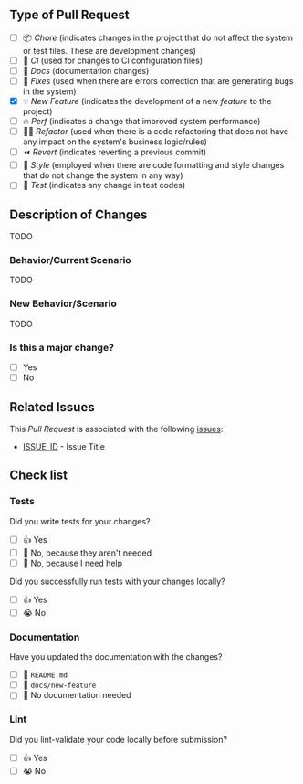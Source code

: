 <!--- Thank you for opening a Pull Request on "Action Validate Param at Pull Request" 🚀!

Please read the following points before requesting your Pull Request:
1- Keep your PR as simple as possible;
2- Limit your PR to just one topic (docs, feat, refact, ci or bugfix);
3- Check which context fits best with your PR;
4- Remove this comment. -->
## Type of Pull Request
- [ ] 📦 _Chore_ (indicates changes in the project that do not affect the system or test files. These are development changes)
- [ ] 🔁 _CI_ (used for changes to CI configuration files)
- [ ] 📝 _Docs_ (documentation changes)
- [ ] 🐛 _Fixes_ (used when there are errors correction that are generating bugs in the system)
- [x] 💡 _New Feature_ (indicates the development of a new _feature_ to the project)
- [ ] 🔥 _Perf_ (indicates a change that improved system performance)
- [ ] 👨‍💻 _Refactor_ (used when there is a code refactoring that does not have any impact on the system's business logic/rules)
- [ ] ⏪ _Revert_ (indicates reverting a previous commit)
- [ ] 🎨 _Style_ (employed when there are code formatting and style changes that do not change the system in any way)
- [ ] 🧪 _Test_ (indicates any change in test codes)

## Description of Changes
<!--- Describe your changes below -->
TODO

### Behavior/Current Scenario
<!--- Describe the current behavior you are modifying -->
TODO

### New Behavior/Scenario
<!--- Please describe the behavior or changes this PR adds -->
TODO

### Is this a major change?
- [ ] Yes
- [ ] No

## Related Issues

This _Pull Request_ is associated with the following [issues](https://github.com/padupe/action-validate-param-pr/issues):
- [ISSUE_ID](https://github.com/padupe/action-validate-param-pr/issues/ISSUE_ID) - Issue Title

## Check list

### Tests

Did you write tests for your changes?

- [ ] 👍 Yes
- [ ] 🙅 No, because they aren't needed
- [ ] 🙋 No, because I need help

Did you successfully run tests with your changes locally?

- [ ] 👍 Yes
- [ ] 😭 No

### Documentation

Have you updated the documentation with the changes?

- [ ] 📜 `README.md`
- [ ] 📓 `docs/new-feature`
- [ ] 🙅 No documentation needed

### Lint

Did you lint-validate your code locally before submission?

- [ ] 👍 Yes
- [ ] 😭 No
